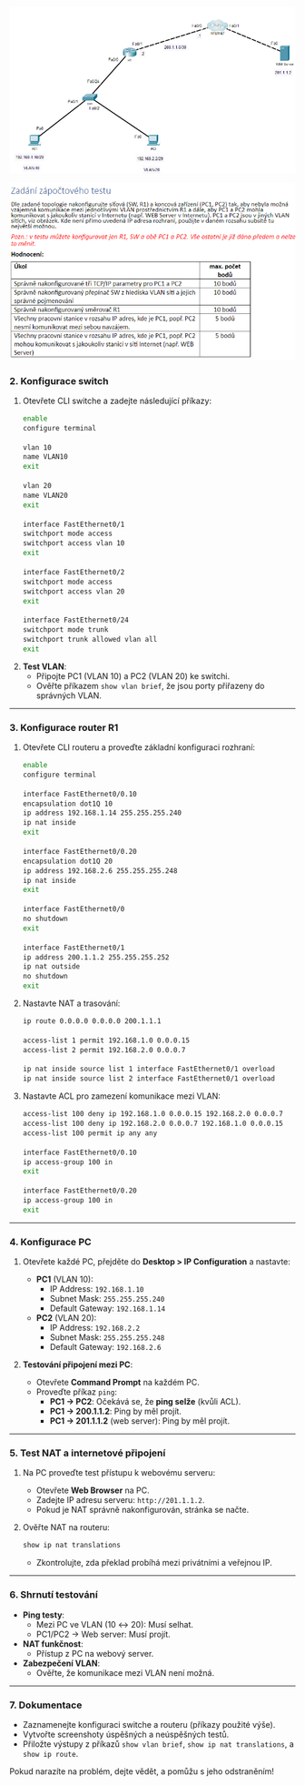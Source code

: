 
![schema](image.png)

![zadani](image1.png)

### **2. Konfigurace switch**
1. Otevřete CLI switche a zadejte následující příkazy:
   ```bash
   enable
   configure terminal

   vlan 10
   name VLAN10
   exit

   vlan 20
   name VLAN20
   exit

   interface FastEthernet0/1
   switchport mode access
   switchport access vlan 10
   exit

   interface FastEthernet0/2
   switchport mode access
   switchport access vlan 20
   exit

   interface FastEthernet0/24
   switchport mode trunk
   switchport trunk allowed vlan all
   exit
   ```
2. **Test VLAN**:
   - Připojte PC1 (VLAN 10) a PC2 (VLAN 20) ke switchi.
   - Ověřte příkazem `show vlan brief`, že jsou porty přiřazeny do správných VLAN.

---

### **3. Konfigurace router R1**
1. Otevřete CLI routeru a proveďte základní konfiguraci rozhraní:
   ```bash
   enable
   configure terminal

   interface FastEthernet0/0.10
   encapsulation dot1Q 10
   ip address 192.168.1.14 255.255.255.240
   ip nat inside
   exit

   interface FastEthernet0/0.20
   encapsulation dot1Q 20
   ip address 192.168.2.6 255.255.255.248
   ip nat inside
   exit

   interface FastEthernet0/0
   no shutdown
   exit

   interface FastEthernet0/1
   ip address 200.1.1.2 255.255.255.252
   ip nat outside
   no shutdown
   exit
   ```
2. Nastavte NAT a trasování:
   ```bash
   ip route 0.0.0.0 0.0.0.0 200.1.1.1

   access-list 1 permit 192.168.1.0 0.0.0.15
   access-list 2 permit 192.168.2.0 0.0.0.7

   ip nat inside source list 1 interface FastEthernet0/1 overload
   ip nat inside source list 2 interface FastEthernet0/1 overload
   ```

3. Nastavte ACL pro zamezení komunikace mezi VLAN:
   ```bash
   access-list 100 deny ip 192.168.1.0 0.0.0.15 192.168.2.0 0.0.0.7
   access-list 100 deny ip 192.168.2.0 0.0.0.7 192.168.1.0 0.0.0.15
   access-list 100 permit ip any any

   interface FastEthernet0/0.10
   ip access-group 100 in
   exit

   interface FastEthernet0/0.20
   ip access-group 100 in
   exit
   ```

---

### **4. Konfigurace PC**
1. Otevřete každé PC, přejděte do **Desktop > IP Configuration** a nastavte:
   - **PC1** (VLAN 10):
     - IP Address: `192.168.1.10`
     - Subnet Mask: `255.255.255.240`
     - Default Gateway: `192.168.1.14`
   - **PC2** (VLAN 20):
     - IP Address: `192.168.2.2`
     - Subnet Mask: `255.255.255.248`
     - Default Gateway: `192.168.2.6`

2. **Testování připojení mezi PC**:
   - Otevřete **Command Prompt** na každém PC.
   - Proveďte příkaz `ping`:
     - **PC1 → PC2**: Očekává se, že **ping selže** (kvůli ACL).
     - **PC1 → 200.1.1.2**: Ping by měl projít.
     - **PC1 → 201.1.1.2** (web server): Ping by měl projít.

---

### **5. Test NAT a internetové připojení**
1. Na PC proveďte test přístupu k webovému serveru:
   - Otevřete **Web Browser** na PC.
   - Zadejte IP adresu serveru: `http://201.1.1.2`.
   - Pokud je NAT správně nakonfigurován, stránka se načte.

2. Ověřte NAT na routeru:
   ```bash
   show ip nat translations
   ```
   - Zkontrolujte, zda překlad probíhá mezi privátními a veřejnou IP.

---

### **6. Shrnutí testování**
- **Ping testy**:
  - Mezi PC ve VLAN (10 ↔ 20): Musí selhat.
  - PC1/PC2 → Web server: Musí projít.
- **NAT funkčnost**:
  - Přístup z PC na webový server.
- **Zabezpečení VLAN**:
  - Ověřte, že komunikace mezi VLAN není možná.

---

### **7. Dokumentace**
- Zaznamenejte konfiguraci switche a routeru (příkazy použité výše).
- Vytvořte screenshoty úspěšných a neúspěšných testů.
- Přiložte výstupy z příkazů `show vlan brief`, `show ip nat translations`, a `show ip route`.

Pokud narazíte na problém, dejte vědět, a pomůžu s jeho odstraněním!
